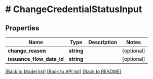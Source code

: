 # # ChangeCredentialStatusInput

## Properties

| Name                      | Type       | Description | Notes      |
| ------------------------- | ---------- | ----------- | ---------- |
| **change_reason**         | **string** |             | [optional] |
| **issuance_flow_data_id** | **string** |             | [optional] |

[[Back to Model list]](../../README.md#models) [[Back to API list]](../../README.md#endpoints) [[Back to README]](../../README.md)
